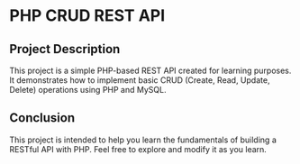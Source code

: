 # PHP CRUD REST API

## Project Description

This project is a simple PHP-based REST API created for learning purposes. It demonstrates how to implement basic CRUD (Create, Read, Update, Delete) operations using PHP and MySQL. 

## Conclusion

This project is intended to help you learn the fundamentals of building a RESTful API with PHP. Feel free to explore and modify it as you learn.
